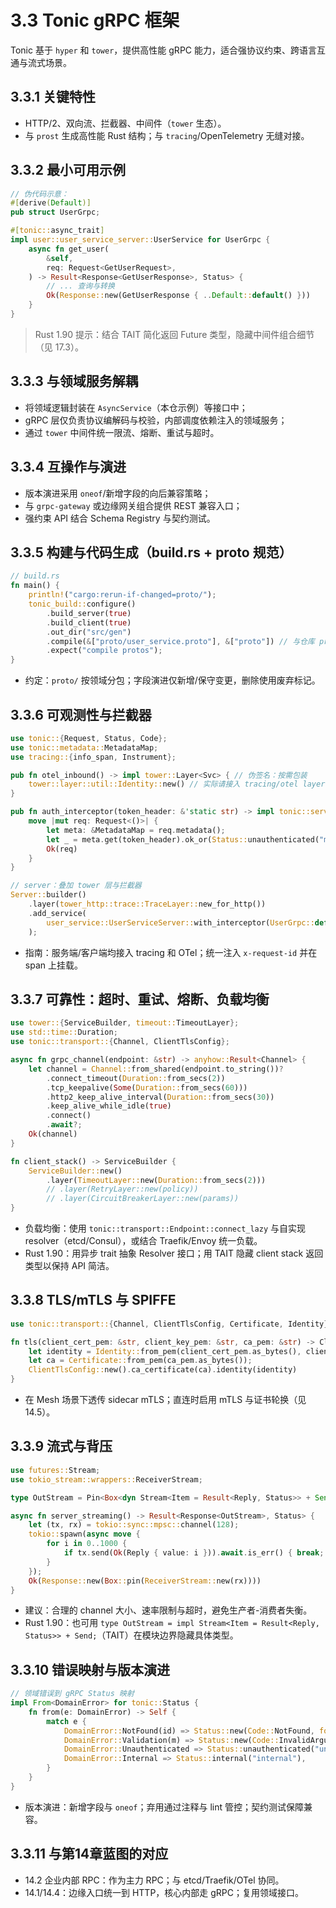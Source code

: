 # 3.3 Tonic gRPC 框架

Tonic 基于 `hyper` 和 `tower`，提供高性能 gRPC 能力，适合强协议约束、跨语言互通与流式场景。

## 3.3.1 关键特性

- HTTP/2、双向流、拦截器、中间件（`tower` 生态）。
- 与 `prost` 生成高性能 Rust 结构；与 `tracing`/OpenTelemetry 无缝对接。

## 3.3.2 最小可用示例

```rust
// 伪代码示意：
#[derive(Default)]
pub struct UserGrpc;

#[tonic::async_trait]
impl user::user_service_server::UserService for UserGrpc {
    async fn get_user(
        &self,
        req: Request<GetUserRequest>,
    ) -> Result<Response<GetUserResponse>, Status> {
        // ... 查询与转换
        Ok(Response::new(GetUserResponse { ..Default::default() }))
    }
}
```

> Rust 1.90 提示：结合 TAIT 简化返回 Future 类型，隐藏中间件组合细节（见 17.3）。

## 3.3.3 与领域服务解耦

- 将领域逻辑封装在 `AsyncService`（本仓示例）等接口中；
- gRPC 层仅负责协议编解码与校验，内部调度依赖注入的领域服务；
- 通过 `tower` 中间件统一限流、熔断、重试与超时。

## 3.3.4 互操作与演进

- 版本演进采用 `oneof`/新增字段的向后兼容策略；
- 与 `grpc-gateway` 或边缘网关组合提供 REST 兼容入口；
- 强约束 API 结合 Schema Registry 与契约测试。

## 3.3.5 构建与代码生成（build.rs + proto 规范）

```rust
// build.rs
fn main() {
    println!("cargo:rerun-if-changed=proto/");
    tonic_build::configure()
        .build_server(true)
        .build_client(true)
        .out_dir("src/gen")
        .compile(&["proto/user_service.proto"], &["proto"]) // 与仓库 proto 对齐
        .expect("compile protos");
}
```

- 约定：`proto/` 按领域分包；字段演进仅新增/保守变更，删除使用废弃标记。

## 3.3.6 可观测性与拦截器

```rust
use tonic::{Request, Status, Code};
use tonic::metadata::MetadataMap;
use tracing::{info_span, Instrument};

pub fn otel_inbound() -> impl tower::Layer<Svc> { // 伪签名：按需包装
    tower::layer::util::Identity::new() // 实际请接入 tracing/otel layer
}

pub fn auth_interceptor(token_header: &'static str) -> impl tonic::service::Interceptor {
    move |mut req: Request<()>| {
        let meta: &MetadataMap = req.metadata();
        let _ = meta.get(token_header).ok_or(Status::unauthenticated("missing token"))?;
        Ok(req)
    }
}

// server：叠加 tower 层与拦截器
Server::builder()
    .layer(tower_http::trace::TraceLayer::new_for_http())
    .add_service(
        user_service::UserServiceServer::with_interceptor(UserGrpc::default(), auth_interceptor("authorization"))
    );
```

- 指南：服务端/客户端均接入 tracing 和 OTel；统一注入 `x-request-id` 并在 span 上挂载。

## 3.3.7 可靠性：超时、重试、熔断、负载均衡

```rust
use tower::{ServiceBuilder, timeout::TimeoutLayer};
use std::time::Duration;
use tonic::transport::{Channel, ClientTlsConfig};

async fn grpc_channel(endpoint: &str) -> anyhow::Result<Channel> {
    let channel = Channel::from_shared(endpoint.to_string())?
        .connect_timeout(Duration::from_secs(2))
        .tcp_keepalive(Some(Duration::from_secs(60)))
        .http2_keep_alive_interval(Duration::from_secs(30))
        .keep_alive_while_idle(true)
        .connect()
        .await?;
    Ok(channel)
}

fn client_stack() -> ServiceBuilder {
    ServiceBuilder::new()
        .layer(TimeoutLayer::new(Duration::from_secs(2)))
        // .layer(RetryLayer::new(policy))
        // .layer(CircuitBreakerLayer::new(params))
}
```

- 负载均衡：使用 `tonic::transport::Endpoint::connect_lazy` 与自实现 resolver（etcd/Consul），或结合 Traefik/Envoy 统一负载。
- Rust 1.90：用异步 trait 抽象 Resolver 接口；用 TAIT 隐藏 client stack 返回类型以保持 API 简洁。

## 3.3.8 TLS/mTLS 与 SPIFFE

```rust
use tonic::transport::{Channel, ClientTlsConfig, Certificate, Identity};

fn tls(client_cert_pem: &str, client_key_pem: &str, ca_pem: &str) -> ClientTlsConfig {
    let identity = Identity::from_pem(client_cert_pem.as_bytes(), client_key_pem.as_bytes());
    let ca = Certificate::from_pem(ca_pem.as_bytes());
    ClientTlsConfig::new().ca_certificate(ca).identity(identity)
}
```

- 在 Mesh 场景下透传 sidecar mTLS；直连时启用 mTLS 与证书轮换（见 14.5）。

## 3.3.9 流式与背压

```rust
use futures::Stream;
use tokio_stream::wrappers::ReceiverStream;

type OutStream = Pin<Box<dyn Stream<Item = Result<Reply, Status>> + Send>>;

async fn server_streaming() -> Result<Response<OutStream>, Status> {
    let (tx, rx) = tokio::sync::mpsc::channel(128);
    tokio::spawn(async move {
        for i in 0..1000 {
            if tx.send(Ok(Reply { value: i })).await.is_err() { break; }
        }
    });
    Ok(Response::new(Box::pin(ReceiverStream::new(rx))))
}
```

- 建议：合理的 channel 大小、速率限制与超时，避免生产者-消费者失衡。
- Rust 1.90：也可用 `type OutStream = impl Stream<Item = Result<Reply, Status>> + Send;`（TAIT）在模块边界隐藏具体类型。

## 3.3.10 错误映射与版本演进

```rust
// 领域错误到 gRPC Status 映射
impl From<DomainError> for tonic::Status {
    fn from(e: DomainError) -> Self {
        match e {
            DomainError::NotFound(id) => Status::new(Code::NotFound, format!("not found: {id}")),
            DomainError::Validation(m) => Status::new(Code::InvalidArgument, m),
            DomainError::Unauthenticated => Status::unauthenticated("unauthenticated"),
            DomainError::Internal => Status::internal("internal"),
        }
    }
}
```

- 版本演进：新增字段与 `oneof`；弃用通过注释与 lint 管控；契约测试保障兼容。

## 3.3.11 与第14章蓝图的对应

- 14.2 企业内部 RPC：作为主力 RPC；与 etcd/Traefik/OTel 协同。
- 14.1/14.4：边缘入口统一到 HTTP，核心内部走 gRPC；复用领域接口。
